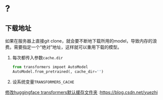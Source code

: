 # ?

## 下载地址

如果在服务器上直接git clone，就会要不断地下载所用的model，导致内存的浪费。需要指定一个“绝对”地址，这样就可以重用下载的模型。

1. 每次都传入参数`cache.dir`
    ```python
    from transformers impoet AutoModel
    AutoModel.from_pretrained(, cache_dir='')
    ```
2. 设系统变量`TRANSFORMERS_CACHE`

[修改huggingface transformers默认缓存文件夹](https://blog.csdn.net/zp_stu/article/details/126410323)
:https://blog.csdn.net/yuezhi
